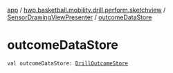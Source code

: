 [app](../../index.md) / [hwp.basketball.mobility.drill.perform.sketchview](../index.md) / [SensorDrawingViewPresenter](index.md) / [outcomeDataStore](.)

# outcomeDataStore

`val outcomeDataStore: `[`DrillOutcomeStore`](../../hwp.basketball.mobility.entitiy.drills.outcomes/-drill-outcome-store/index.md)
